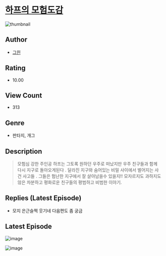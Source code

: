 # [하프의 모험도감](https://comic.naver.com/challenge/list?titleId=811066)
![thumbnail](https://image-comic.pstatic.net/user_contents_data/challenge_comic/2023/05/25/100163/upload_3775201100688798000_480x623.jpeg)

## Author
- [그읜](https://comic.naver.com/artistTitle?id=100163)

## Rating
- 10.00

## View Count
- 313

## Genre
- 판타지, 개그

## Description
> 모험심 강한 주인공 하프는 그토록 원하던 우주로 떠났지만 우주 친구들과 함께 다시 지구로 돌아오게된다 . 달라진 지구와 숨어있는 비밀 사이에서 벌어지는 사건 사고들 . 그들은 험난한 지구에서 잘 살아남을수 있을지!! 모자르지도 과하지도 않은 차분하고 평화로운 친구들의 평범하고 비범한 이야기.

## Replies (Latest Episode)
- 모지 은근슬쩍 웃기네 다음편도 좀 궁금

## Latest Episode
![image](https://image-comic.pstatic.net/user_contents_data/challenge_comic/2023/05/26/100163/upload_7378645737604801077.jpeg)

![image](https://image-comic.pstatic.net/user_contents_data/challenge_comic/2023/05/26/100163/upload_3762250850990700342.jpeg)

